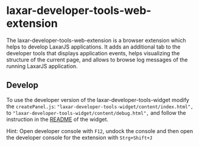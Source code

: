 # laxar-developer-tools-web-extension

The laxar-developer-tools-web-extension is a browser extension which helps to develop LaxarJS applications.
It adds an additional tab to the developer tools that displays application events, helps visualizing the structure of the current page, and allows to browse log messages of the running LaxarJS application.


## Develop

To use the developer version of the laxar-developer-tools-widget modify the `createPanel.js`:
`"laxar-developer-tools-widget/content/index.html",` to    `"laxar-developer-tools-widget/content/debug.html",` and follow the instruction in the
[README](https://github.com/LaxarJS/ax-developer-tools-widget) of the widget.


Hint: Open developer console with `F12`, undock the console and then open the developer console for the extension with `Strg+Shift+J`
